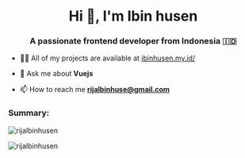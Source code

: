 <h1 align="center">Hi 👋, I'm Ibin husen</h1>
<h3 align="center">A passionate frontend developer from Indonesia 🇮🇩</h3>

- 👨‍💻 All of my projects are available at [ibinhusen.my.id/](https://ibinhusen.my.id/)

- 💬 Ask me about **Vuejs**

- 📫 How to reach me **rijalbinhuse@gmail.com**

<h3 align="left">Summary:</h3>

<p><img align="center" src="https://github-readme-streak-stats.herokuapp.com/?user=rijalbinhusen&" alt="rijalbinhusen" /></p>

<p><img align="left" src="https://github-readme-stats.vercel.app/api/top-langs?username=rijalbinhusen&show_icons=true&locale=en&layout=compact" alt="rijalbinhusen" /></p>
